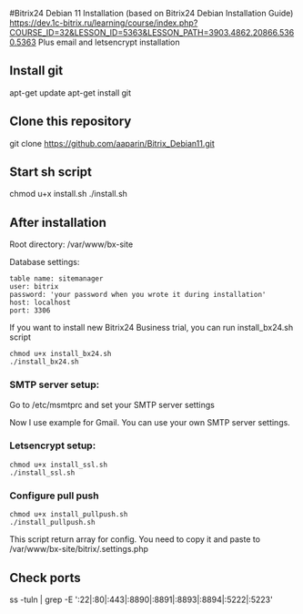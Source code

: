 #Bitrix24 Debian 11 Installation (based on Bitrix24 Debian Installation Guide)
https://dev.1c-bitrix.ru/learning/course/index.php?COURSE_ID=32&LESSON_ID=5363&LESSON_PATH=3903.4862.20866.5360.5363
Plus email and letsencrypt installation

## Install git
apt-get update
apt-get install git

## Clone this repository
git clone https://github.com/aaparin/Bitrix_Debian11.git

## Start sh script
chmod u+x install.sh
./install.sh

## After installation

Root directory: /var/www/bx-site

Database settings:
```
table name: sitemanager
user: bitrix
password: 'your password when you wrote it during installation'
host: localhost
port: 3306
```    
If you want to install new Bitrix24 Business trial, you can run install_bx24.sh script
```
chmod u+x install_bx24.sh
./install_bx24.sh
```

### SMTP server setup:

Go to /etc/msmtprc and set your SMTP server settings

Now I use example for Gmail. You can use your own SMTP server settings.

### Letsencrypt setup:

```
chmod u+x install_ssl.sh
./install_ssl.sh
```

### Configure pull push
```
chmod u+x install_pullpush.sh
./install_pullpush.sh
```
This script return array for config. You need to copy it and paste to /var/www/bx-site/bitrix/.settings.php


## Check ports
ss -tuln | grep -E ':22|:80|:443|:8890|:8891|:8893|:8894|:5222|:5223'
